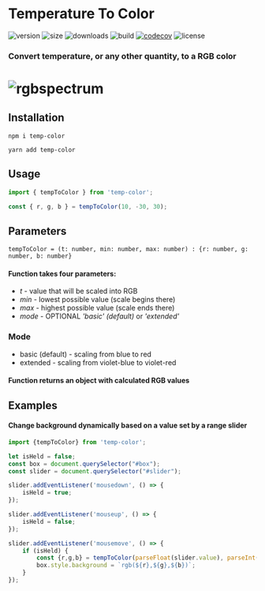 # Temperature To Color

![version](https://img.shields.io/npm/v/temp-color)
![size](https://img.shields.io/bundlephobia/minzip/temp-color)
![downloads](https://img.shields.io/npm/dw/temp-color)
![build](https://img.shields.io/travis/com/szymslo/temp-color)
[![codecov](https://codecov.io/gh/szymslo/temp-color/branch/main/graph/badge.svg?token=8OAZESM0LG)](https://codecov.io/gh/szymslo/temp-color)
![license](https://img.shields.io/npm/l/temp-color)

### Convert temperature, or any other quantity, to a RGB color

# ![rgbspectrum](https://user-images.githubusercontent.com/52113159/110655867-b926da80-81bf-11eb-8f0f-44fe82f4129f.jpg)

## Installation

`npm i temp-color`

`yarn add temp-color`

## Usage

```js
import { tempToColor } from 'temp-color';

const { r, g, b } = tempToColor(10, -30, 30);
```
## Parameters

```
tempToColor = (t: number, min: number, max: number) : {r: number, g: number, b: number}
```

#### Function takes four parameters:
* _t_ - value that will be scaled into RGB
* _min_ - lowest possible value (scale begins there)
* _max_ - highest possible value (scale ends there)
* _mode_ - OPTIONAL _'basic' (default)_ or _'extended'_

### Mode
* basic (default) - scaling from blue to red
* extended - scaling from violet-blue to violet-red

#### Function returns an object with calculated RGB values

## Examples

#### Change background dynamically based on a value set by a range slider

```js
import {tempToColor} from 'temp-color';

let isHeld = false;
const box = document.querySelector("#box");
const slider = document.querySelector("#slider");

slider.addEventListener('mousedown', () => {
    isHeld = true;
});

slider.addEventListener('mouseup', () => {
    isHeld = false;
});

slider.addEventListener('mousemove', () => {
    if (isHeld) {
        const {r,g,b} = tempToColor(parseFloat(slider.value), parseInt(slider.min), parseInt(slider.max));
        box.style.background = `rgb(${r},${g},${b})`;
    }
});

```
